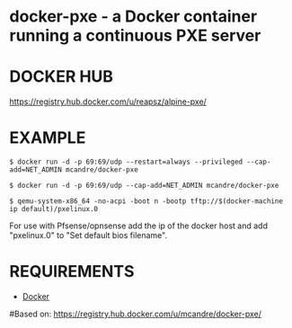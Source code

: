 # docker-pxe - a Docker container running a continuous PXE server

# DOCKER HUB

https://registry.hub.docker.com/u/reapsz/alpine-pxe/

# EXAMPLE

```
$ docker run -d -p 69:69/udp --restart=always --privileged --cap-add=NET_ADMIN mcandre/docker-pxe

$ docker run -d -p 69:69/udp --cap-add=NET_ADMIN mcandre/docker-pxe

$ qemu-system-x86_64 -no-acpi -boot n -bootp tftp://$(docker-machine ip default)/pxelinux.0
```
For use with Pfsense/opnsense add the ip of the docker host and add "pxelinux.0" to "Set default bios filename".

# REQUIREMENTS

* [Docker](https://www.docker.com/)

#Based on:
https://registry.hub.docker.com/u/mcandre/docker-pxe/
